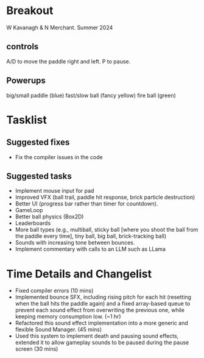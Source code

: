 # Breakout

W Kavanagh & N Merchant. Summer 2024 

## controls

A/D to move the paddle right and left.
P to pause.

## Powerups

big/small paddle (blue)
fast/slow ball (fancy yellow)
fire ball (green)

# Tasklist

## Suggested fixes

* Fix the compiler issues in the code

## Suggested tasks

* Implement mouse input for pad
* Improved VFX (ball trail, paddle hit response, brick particle destruction)
* Better UI (progress bar rather than timer for countdown).
* GameLoop
* Better ball physics (Box2D)
* Leaderboards
* More ball types (e.g., multiball, sticky ball [where you shoot the ball from the paddle every time], tiny ball, big ball, brick-tracking ball)
* Sounds with increasing tone between bounces.
* Implement commentary with calls to an LLM such as LLama

# Time Details and Changelist
- Fixed compiler errors (10 mins)
- Implemented bounce SFX, including rising pitch for each hit (resetting when the ball hits the paddle again) and a fixed array-based queue to prevent each sound effect from overwriting the previous one, while keeping memory consumption low. (~1 hr)
- Refactored this sound effect implementation into a more generic and flexible Sound Manager. (45 mins)
- Used this system to implement death and pausing sound effects, extended it to allow gameplay sounds to be paused during the pause screen (30 mins)



